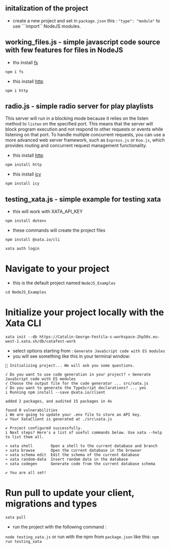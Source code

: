 ## initalization of the project 

- create a new project and set in ```package.json``` this : ```"type": "module"``` to use ```import`` NodeJS modules.

## working_files.js - simple javascript code source with few features for files in NodeJS

 - ths install [fs](https://www.npmjs.com/package/fs)

```npm i fs```

 - this install [http](https://www.npmjs.com/package/http)

```npm i http```

## radio.js - simple radio server for play playlists

  This server will run in a blocking mode because it relies on the listen method to ```listen``` on the specified port. 
  This means that the server will block program execution and not respond to other requests or events while listening on that port.
  To handle multiple concurrent requests, you can use a more advanced web server framework, such as ```Express.js``` or ```Koa.js```, which provides routing and concurrent request management functionality.

 - this install [http](https://www.npmjs.com/package/http)

```npm install http``` 

 - this install [icy](https://www.npmjs.com/package/icy)

```npm install icy```

## testing_xata.js - simple example for testing xata 

 - this will work with XATA_API_KEY

```npm install dotenv```

 - these commands will create the project files

```npm install @xata.io/cli```

```xata auth login```

# Navigate to your project

 - this is the default project named ```NodeJS_Examples```

```cd NodeJS_Examples```

# Initialize your project locally with the Xata CLI

```xata init --db https://Catalin-George-Festila-s-workspace-2hp50s.eu-west-1.xata.sh/db/catafest-work```
 
 - select options starting from : ```Generate JavaScript code with ES modules```
 - you will see something like this in your terminal window:
 
 ```xata init --db https://Catalin-George-Festila-s-workspace-2hp50s.eu-west-1.xata.sh/db/catafest-work
🦋 Initializing project... We will ask you some questions.

√ Do you want to use code generation in your project? » Generate JavaScript code with ES modules
√ Choose the output file for the code generator ... src/xata.js
√ Do you want to generate the TypeScript declarations? ... yes
i Running npm install --save @xata.io/client

added 2 packages, and audited 15 packages in 4s

found 0 vulnerabilities
i We are going to update your .env file to store an API key.
✔ Your XataClient is generated at ./src\xata.js

✔ Project configured successfully.
i Next steps? Here's a list of useful commands below. Use xata --help to list them all.

» xata shell        Open a shell to the current database and branch
» xata browse       Open the current database in the browser
» xata schema edit  Edit the schema of the current database
» xata random-data  Insert random data in the database
» xata codegen      Generate code from the current database schema

✔ You are all set!
```

# Run pull to update your client, migrations and types

```xata pull```

 - run the project with the following command :

```node testing_xata.js``` or run with the npm from ```package.json``` like this: ```npm run testing_xata```


